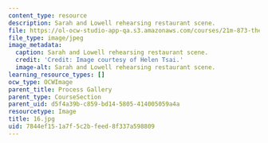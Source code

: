 ```yaml
---
content_type: resource
description: Sarah and Lowell rehearsing restaurant scene.
file: https://ol-ocw-studio-app-qa.s3.amazonaws.com/courses/21m-873-theater-arts-topics-fall-2004-january-iap-2005/7844ef151a7f5c2bfeed8f337a598809_16.jpg
file_type: image/jpeg
image_metadata:
  caption: Sarah and Lowell rehearsing restaurant scene.
  credit: 'Credit: Image courtesy of Helen Tsai.'
  image-alt: Sarah and Lowell rehearsing restaurant scene.
learning_resource_types: []
ocw_type: OCWImage
parent_title: Process Gallery
parent_type: CourseSection
parent_uid: d5f4a39b-c859-bd14-5805-414005059a4a
resourcetype: Image
title: 16.jpg
uid: 7844ef15-1a7f-5c2b-feed-8f337a598809
---
```

